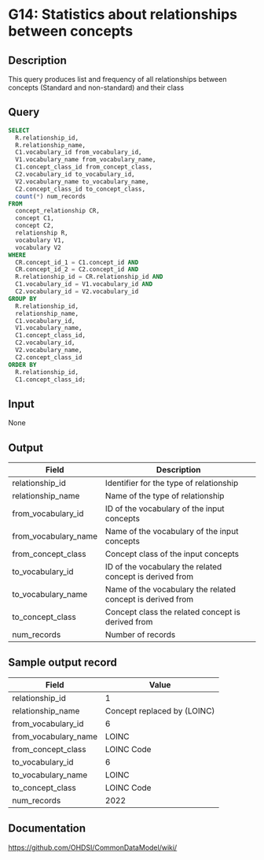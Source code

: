 # G14: Statistics about relationships between concepts

## Description
This query produces list and frequency of all relationships between concepts (Standard and non-standard) and their class

## Query
```sql
SELECT
  R.relationship_id,
  R.relationship_name,
  C1.vocabulary_id from_vocabulary_id,
  V1.vocabulary_name from_vocabulary_name,
  C1.concept_class_id from_concept_class,
  C2.vocabulary_id to_vocabulary_id,
  V2.vocabulary_name to_vocabulary_name,
  C2.concept_class_id to_concept_class,
  count(*) num_records
FROM
  concept_relationship CR,
  concept C1,
  concept C2,
  relationship R,
  vocabulary V1,
  vocabulary V2
WHERE
  CR.concept_id_1 = C1.concept_id AND
  CR.concept_id_2 = C2.concept_id AND
  R.relationship_id = CR.relationship_id AND
  C1.vocabulary_id = V1.vocabulary_id AND
  C2.vocabulary_id = V2.vocabulary_id
GROUP BY
  R.relationship_id,
  relationship_name,
  C1.vocabulary_id,
  V1.vocabulary_name,
  C1.concept_class_id,
  C2.vocabulary_id,
  V2.vocabulary_name,
  C2.concept_class_id
ORDER BY
  R.relationship_id,
  C1.concept_class_id;
```

## Input

None

## Output

|  Field |  Description |
| --- | --- |
|  relationship_id |  Identifier for the type of relationship |
|  relationship_name |  Name of the type of relationship |
|  from_vocabulary_id |  ID of the vocabulary of the input concepts |
|  from_vocabulary_name |  Name of the vocabulary of the input concepts |
|  from_concept_class |  Concept class of the input concepts |
|  to_vocabulary_id |  ID of the vocabulary the related concept is derived from |
|  to_vocabulary_name |  Name of the vocabulary the related concept is derived from |
|  to_concept_class |  Concept class the related concept is derived from |
|  num_records |  Number of records  |

## Sample output record

|  Field |  Value |
| --- | --- |
|  relationship_id |  1 |
|  relationship_name |  Concept replaced by (LOINC) |
|  from_vocabulary_id |  6 |
|  from_vocabulary_name |  LOINC |
|  from_concept_class |  LOINC Code |
|  to_vocabulary_id |  6 |
|  to_vocabulary_name |  LOINC |
|  to_concept_class |  LOINC Code |
|  num_records |  2022 |

## Documentation
https://github.com/OHDSI/CommonDataModel/wiki/
